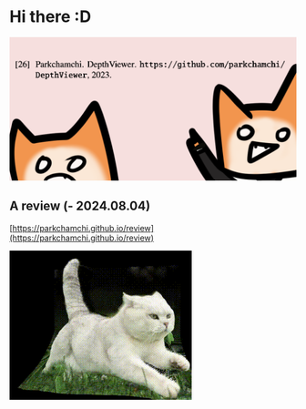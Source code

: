 # Hi there :D

![cats2.png](cats2.png)

## A review (- 2024.08.04)
[https://parkchamchi.github.io/review](https://parkchamchi.github.io/review)

![cat.gif](cat.gif)